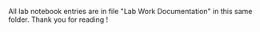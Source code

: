All lab notebook entries are in file "Lab Work Documentation" in this same folder. 
Thank you for reading ! 
